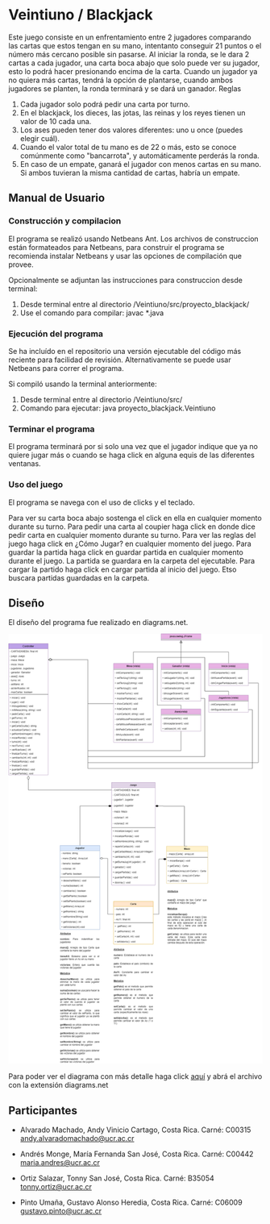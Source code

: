# Veintiuno / Blackjack

Este juego consiste en un enfrentamiento entre 2 jugadores comparando las cartas que estos tengan en
su mano, intentanto conseguir 21 puntos o el número más cercano posible sin pasarse. Al iniciar
la ronda, se le dara 2 cartas a cada jugador, una carta boca abajo que solo puede ver su jugador,
esto lo podrá hacer presionando encima de la carta. Cuando un jugador ya no quiera más cartas,
tendrá la opción de plantarse, cuando ambos jugadores se planten, la ronda terminará y se
dará un ganador.
Reglas
1. Cada jugador solo podrá pedir una carta por turno.
2. En el blackjack, los dieces, las jotas, las reinas y los reyes tienen un valor de 10 cada una.
3. Los ases pueden tener dos valores diferentes: uno u once (puedes elegir cuál).
4. Cuando el valor total de tu mano es de 22 o más, esto se conoce comúnmente como "bancarrota", y automáticamente perderás la ronda.
5. En caso de un empate, ganará el jugador con menos cartas en su mano. Si ambos tuvieran la misma cantidad de cartas, habría un empate.

## Manual de Usuario

### Construcción y compilacion
El programa se realizó usando Netbeans Ant. Los archivos de construccion están formateados para Netbeans, para construir el programa se recomienda instalar Netbeans y usar las opciones de compilación que provee.

Opcionalmente se adjuntan las instrucciones para construccion desde terminal:
1. Desde terminal entre al directorio /Veintiuno/src/proyecto_blackjack/
2. Use el comando para compilar: javac *.java

### Ejecución del programa
Se ha incluído en el repositorio una versión ejecutable del código más reciente para facilidad de revisión. Alternativamente se puede usar Netbeans para correr el programa.

Si compiló usando la terminal anteriormente:
1. Desde terminal entre al directorio /Veintiuno/src/ 
2. Comando para ejecutar: java proyecto_blackjack.Veintiuno

### Terminar el programa
El programa terminará por si solo una vez que el jugador indique que ya no quiere jugar más o cuando se haga click en alguna equis de las diferentes ventanas.

### Uso del juego
El programa se navega con el uso de clicks y el teclado.

Para ver su carta boca abajo sostenga el click en ella en cualquier momento durante su turno.
Para pedir una carta al coupier haga click en donde dice pedir carta en cualquier momento durante su turno.
Para ver las reglas del juego haga click en ¿Cómo Jugar? en cualquier momento del juego.
Para guardar la partida haga click en guardar partida en cualquier momento durante el juego. La partida se guardara en la carpeta del ejecutable.
Para cargar la partido haga click en cargar partida al inicio del juego. Etso buscara partidas guardadas en la carpeta.

## Diseño
El diseño del programa fue realizado en diagrams.net. 

![Diagrama UML](UML_Veintiuno.png)

Para poder ver el diagrama con más detalle haga click [aquí](https://drive.google.com/file/d/1VF_9fuAJ-BAckBGJ2vugzKBjVYAd620Y/view?usp=sharing) y abrá el archivo con la extensión diagrams.net

## Participantes

- Alvarado Machado, Andy Vinicio
Cartago, Costa Rica. 
Carné: C00315
andy.alvaradomachado@ucr.ac.cr

- Andrés Monge, María Fernanda
San José, Costa Rica. 
Carné: C00442
maria.andres@ucr.ac.cr

- Ortiz Salazar, Tonny
San José, Costa Rica. 
Carné: B35054
tonny.ortiz@ucr.ac.cr

- Pinto Umaña, Gustavo Alonso
Heredia, Costa Rica. 
Carné: C06009
gustavo.pinto@ucr.ac.cr

